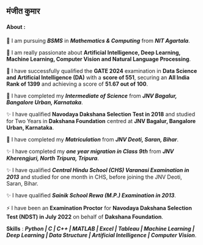## **मंजीत कुमार**
#### About :
🔭 I am pursuing ***BSMS*** in ***Mathematics & Computing*** from ***NIT Agartala***.

🔭 I am really passionate about **Artificial Intelligence, Deep Learning, Machine Learning, Computer Vision and Natural Language Processing**.

🌱 I have successfully qualified the **GATE 2024** examination in **Data Science and Artificial Intelligence (DA)** with a **score of 551**, securing an **All India Rank of 1399** and achieving a score of **51.67 out of 100**.

🔭 I have completed my ***Intermediate of Science*** from ***JNV Bagalur, Bangalore Urban, Karnataka***.

✨ I have qualified **Navodaya Dakshana Selection Test in 2018** and studied for Two Years in **Dakshana Foundation** centred at **JNV Bagalur, Bangalore Urban, Karnataka**.

🔭 I have completed my ***Matriculation*** from ***JNV Deoti, Saran, Bihar***.

✨ I have completed my ***one year migration in Class 9th*** from ***JNV Kherengjuri, North Tripura, Tripura***.

✨ I have qualified ***Central Hindu School (CHS) Varanasi Examination in 2013*** and studied for one month in CHS, before joining the JNV Deoti, Saran, Bihar.

✨ I have qualified ***Sainik School Rewa (M.P.) Examination in 2013***.

⚡ I have been an **Examination Proctor** for **Navodaya Dakshana Selection Test (NDST) in July 2022** on behalf of **Dakshana Foundation**.


**Skills** : ***Python | C | C++ | MATLAB | Excel | Tableau | Machine Learning | Deep Learning | Data Structure | Artificial Intelligence | Computer Vision***.


<!--
**manjit102/manjit102** is a ✨ _special_ ✨ repository because its `README.md` (this file) appears on your GitHub profile.

Here are some ideas to get you started:

- 🔭 I’m currently working on 
- 🌱 I’m currently learning ...
- 👯 I’m looking to collaborate on ...
- 🤔 I’m looking for help with ...
- 💬 Ask me about ...
- 📫 How to reach me: ...
- 😄 Pronouns: ...
- ⚡ Fun fact: ...
-->
